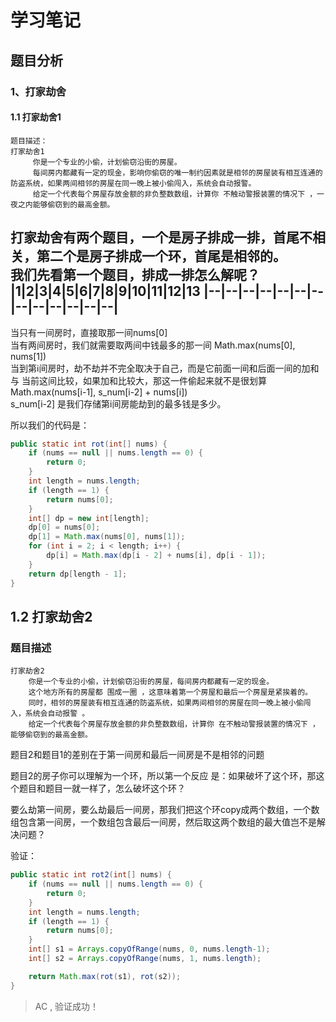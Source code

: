 # 学习笔记

## 题目分析

### 1、打家劫舍

#### 1.1  打家劫舍1

```
题目描述：
打家劫舍1
     你是一个专业的小偷，计划偷窃沿街的房屋。
     每间房内都藏有一定的现金，影响你偷窃的唯一制约因素就是相邻的房屋装有相互连通的防盗系统，如果两间相邻的房屋在同一晚上被小偷闯入，系统会自动报警。
     给定一个代表每个房屋存放金额的非负整数数组，计算你 不触动警报装置的情况下 ，一夜之内能够偷窃到的最高金额。
```

打家劫舍有两个题目，一个是房子排成一排，首尾不相关，第二个是房子排成一个环，首尾是相邻的。  
我们先看第一个题目，排成一排怎么解呢？  
|1|2|3|4|5|6|7|8|9|10|11|12|13
|--|--|--|--|--|--|--|--|--|--|--|--|--|
------

当只有一间房时，直接取那一间nums[0]  
当有两间房时，我们就需要取两间中钱最多的那一间 Math.max(nums[0], nums[1])  
当到第ℹ间房时，劫不劫并不完全取决于自己，而是它前面一间和后面一间的加和 与 当前这间比较，如果加和比较大，那这一件偷起来就不是很划算  Math.max(nums[i-1], s_num[i-2] + nums[i])  
s_num[i-2] 是我们存储第i间房能劫到的最多钱是多少。

所以我们的代码是：  
```java
public static int rot(int[] nums) {
    if (nums == null || nums.length == 0) {
        return 0;
    }
    int length = nums.length;
    if (length == 1) {
        return nums[0];
    }
    int[] dp = new int[length];
    dp[0] = nums[0];
    dp[1] = Math.max(nums[0], nums[1]);
    for (int i = 2; i < length; i++) {
        dp[i] = Math.max(dp[i - 2] + nums[i], dp[i - 1]);
    }
    return dp[length - 1];
}

```

## 1.2 打家劫舍2

### 题目描述

```
打家劫舍2 
    你是一个专业的小偷，计划偷窃沿街的房屋，每间房内都藏有一定的现金。
    这个地方所有的房屋都 围成一圈 ，这意味着第一个房屋和最后一个房屋是紧挨着的。
    同时，相邻的房屋装有相互连通的防盗系统，如果两间相邻的房屋在同一晚上被小偷闯入，系统会自动报警 。
    给定一个代表每个房屋存放金额的非负整数数组，计算你 在不触动警报装置的情况下 ，能够偷窃到的最高金额。
```

题目2和题目1的差别在于第一间房和最后一间房是不是相邻的问题  

题目2的房子你可以理解为一个环，所以第一个反应 是：如果破坏了这个环，那这个题目和题目一就一样了，怎么破坏这个环？  

要么劫第一间房，要么劫最后一间房，那我们把这个环copy成两个数组，一个数组包含第一间房，一个数组包含最后一间房，然后取这两个数组的最大值岂不是解决问题？  

验证：

```java
public static int rot2(int[] nums) {
    if (nums == null || nums.length == 0) {
        return 0;
    }
    int length = nums.length;
    if (length == 1) {
        return nums[0];
    }
    int[] s1 = Arrays.copyOfRange(nums, 0, nums.length-1);
    int[] s2 = Arrays.copyOfRange(nums, 1, nums.length);

    return Math.max(rot(s1), rot(s2));
}
```

> AC ,  验证成功！

